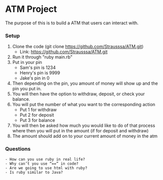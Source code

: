 # ATM Project
The purpose of this is to build a ATM that users can interact with.

### Setup
1) Clone the code (git clone https://github.com/Strausssa/ATM.git)
    - Link: https://github.com/Strausssa/ATM.git
2) Run it through "ruby main.rb"
3) Put in your pin
    - Sam's pin is 1234
    - Henry's pin is 9999
    - Jake's pin in 0
4) Then depending on the pin, you amount of money will show up and the pin you put in.
5) You will then have the option to withdraw, deposit, or check your balance.
6) You will put the number of what you want to the corresponding action
    - Put 1 for withdraw
    - Put 2 for deposit
    - Put 3 for balance
7) You will then be asked how much you would like to do of that process where then you will put in the amount (if for deposit and withdraw)
8) The amount should add on to your current amount of money in the atm
    
### Questions
    - How can you use ruby in real life?
    - Why can’t you use “==” in code?
    - Are we going to use html with ruby?
    - Is ruby similar to Java?
